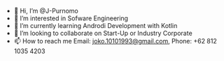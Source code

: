 - 👋 Hi, I’m @J-Purnomo
- 👀 I’m interested in Sofware Engineering
- 🌱 I’m currently learning Androdi Development with Kotlin
- 💞️ I’m looking to collaborate on Start-Up or Industry Corporate
- 📫 How to reach me Email: joko.10101993@gmail.com, Phone: +62 812 1035 4203

<!---
J-Purnomo/J-Purnomo is a ✨ special ✨ repository because its `README.md` (this file) appears on your GitHub profile.
You can click the Preview link to take a look at your changes.
--->
